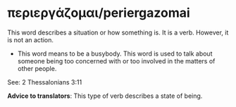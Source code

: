 # περιεργάζομαι/periergazomai
This word describes a situation or how something is. It is a verb. However, it is not an action. 
* This word means to be a busybody. This word is used to talk about someone being too concerned with or too involved in the matters of other people. 

See: 2 Thessalonians 3:11

**Advice to translators**: This type of verb describes a state of being. 
